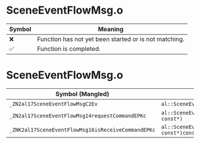 # SceneEventFlowMsg.o
| Symbol | Meaning 
| ------------- | ------------- 
| :x: | Function has not yet been started or is not matching. 
| :white_check_mark: | Function is completed. 


# SceneEventFlowMsg.o
| Symbol (Mangled) | Symbol (Demangled) | Decompiled? |
| ------------- |  ------------- | ------------- |
| `_ZN2al17SceneEventFlowMsgC2Ev` | `al::SceneEventFlowMsg::SceneEventFlowMsg(void)` | :x: |
| `_ZN2al17SceneEventFlowMsg14requestCommandEPKc` | `al::SceneEventFlowMsg::requestCommand(char const*)` | :x: |
| `_ZNK2al17SceneEventFlowMsg16isReceiveCommandEPKc` | `al::SceneEventFlowMsg::isReceiveCommand(char const*)const` | :x: |
